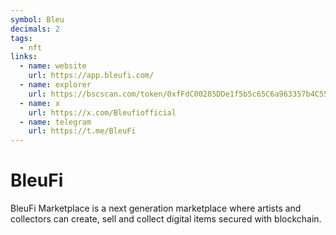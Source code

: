 ```yaml
---
symbol: Bleu
decimals: 2
tags:
  - nft
links:
  - name: website
    url: https://app.bleufi.com/
  - name: explorer
    url: https://bscscan.com/token/0xfFdC00285DDe1f5b5c65C6a963357b4C55d8f601
  - name: x
    url: https://x.com/Bleufiofficial
  - name: telegram
    url: https://t.me/BleuFi
---
```


# BleuFi

BleuFi Marketplace is a next generation marketplace where artists and collectors can create, sell and collect digital items secured with blockchain.
